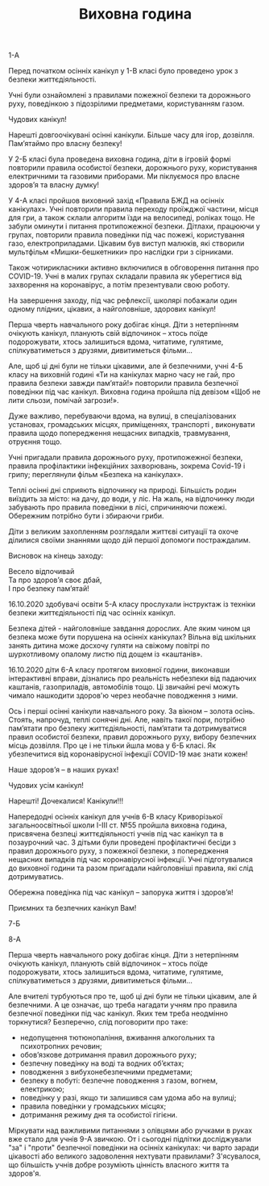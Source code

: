 ﻿---
title: Виховна година
---

1-А

<slideshow id="*1a"></slideshow>

Перед початком осінніх канікул у 1-В класі  було проведено урок з безпеки життєдіяльності.

Учні були ознайомлені з правилами пожежної безпеки  та дорожнього руху, поведінкою з підозрілими предметами, користуванням газом.

Чудових канікул!

<slideshow id="*1v"></slideshow>

Нарешті довгоочікувані осінні канікули. Більше часу для ігор, дозвілля. Пам’ятаймо про власну безпеку!

У 2-Б класі була проведена виховна година, діти в ігровій формі повторили правила особистої безпеки, дорожнього руху, користування електричними та газовими приборами. Ми піклуємося про власне здоров’я та власну думку!

<slideshow id="*2b"></slideshow>

У 4-А класі пройшов виховний захід «Правила БЖД на осінніх канікулах». Учні повторили правила переходу проїжджої частини, місця для гри, а також склали алгоритм їзди на велосипеді, роліках тощо. Не забули оминути і питання протипожежної безпеки. Дітлахи, працюючи у групах, повторили  правила поведінки під час пожежі, користування газо, електроприладами. Цікавим був виступ малюків, які створили мультфільм «Мишки-бешкетники» про наслідки гри з сірниками.

Також чотирикласники активно включилися в обговорення питання про COVID-19. Учні в малих групах складали правила як уберегтися від захворення на коронавірус, а потім презентували свою роботу.

На завершення заходу, під час рефлексії, школярі побажали один одному плідних, цікавих, а найголовніше, здорових канікул!

<slideshow id="*4a"></slideshow>

Перша чверть навчального року добігає кінця. Діти з нетерпінням очікують канікул, планують свій відпочинок – хтось поїде подорожувати, хтось залишиться вдома, читатиме, гулятиме, спілкуватиметься з друзями, дивитиметься фільми…

Але, щоб ці дні були не тільки цікавими, але й безпечними, учні 4-Б класу на виховній годині «Ти на канікулах марно часу не гай, про правила безпеки завжди пам’ятай!» повторили правила безпечної поведінки під час канікул. Виховна година пройшла під девізом «Щоб не лити сльози, помічай загрози!».

Дуже важливо, перебуваючи вдома, на вулиці, в спеціалізованих установах, громадських місцях, приміщеннях, транспорті , виконувати правила щодо попередження нещасних випадків, травмування, отруєння тощо.

Учні пригадали правила дорожнього руху, протипожежної безпеки, правила профілактики інфекційних захворювань, зокрема Covid-19 і грипу; переглянули фільм «Безпека на канікулах».

Теплі осінні дні сприяють відпочинку на природі. Більшість родин виїздить за місто: на дачу, до води, у ліс. На жаль, на відпочинку люди забувають про правила поведінки в лісі, спричиняючи пожежі. Обережним потрібно бути і збираючи гриби.

Діти з великим захопленням розглядали життєві ситуації та охоче ділилися своїми знаннями щодо дій першої допомоги постраждалим.

Висновок на кінець заходу:

Весело відпочивай  
Та про здоров’я своє дбай,  
І про безпеку пам’ятай!

<slideshow id="*4b"></slideshow>

16.10.2020 здобувачі освіти 5-А класу прослухали інструктаж із техніки безпеки життєдіяльності під час осінніх канікул.

<slideshow id="*5a"></slideshow>

Безпека дітей - найголовніше завдання дорослих. Але яким чином ця безпека може бути порушена на осінніх канікулах? Вільна від шкільних занять дитина може досхочу гуляти на свіжому повітрі по шурхотливому опалому листю під дощем із «каштанів».

16.10.2020 діти 6-А класу протягом виховної години, виконавши інтерактивні вправи, дізнались про реальність небезпеки від падаючих каштанів, газоприладів, автомобілів тощо. Ці звичайні речі можуть чимало нашкодити здоров'ю через необачне поводження з ними.

<slideshow id="*6a"></slideshow>

Ось і перші осінні канікули навчального року. За вікном – золота осінь. Стоять, напрочуд, теплі сонячні дні. Але, навіть такої пори, потрібно пам’ятати про безпеку життєдіяльності, пам’ятати та дотримуватися правил особистої безпеки, правил дорожнього руху, вибору безпечних місць дозвілля. Про це і не тільки йшла мова у 6-Б класі. Як убезпечитися від коронавірусної інфекції COVID-19 має знати кожен!

Наше здоров’я – в наших руках!

Чудових усім канікул!

<slideshow id="*6b"></slideshow>

Нарешті! Дочекалися! Канікули!!!

Напередодні осінніх канікул для учнів 6-В класу Криворізької загальноосвітньої школи І-ІІІ ст. №55 пройшла виховна година, присвячена безпеці життєдіяльності учнів під час канікул та в позаурочний час. З дітьми були проведені профілактичні бесіди з правил дорожнього руху, з пожежної безпеки, з попередження нещасних випадків під час коронавірусної інфекції. Учні підготувалися до виховної години та разом пригадали найголовніші правила, які слід дотримуватись.

Обережна поведінка під час канікул – запорука життя і здоров’я!

Приємних та безпечних канікул Вам!

<slideshow id="*6v"></slideshow>

7-Б

<slideshow id="*7b"></slideshow>

8-А

<slideshow id="*8a"></slideshow>

Перша чверть навчального року добігає кінця. Діти з нетерпінням очікують канікул, планують свій відпочинок – хтось поїде подорожувати, хтось залишиться вдома, читатиме, гулятиме, спілкуватиметься з друзями, дивитиметься фільми…

Але вчителі турбуються про те, щоб ці дні були не тільки цікавим, але й безпечними. А це означає, що треба нагадати учням про правила безпечної поведінки під час канікул. Яких тем треба неодмінно торкнутися? Безперечно, слід поговорити про таке:

- недопущення тютюнопаління, вживання алкогольних та психотропних речовин;
- обов’язкове дотримання правил дорожнього руху;
- безпечну поведінку на воді та водних об’єктах;
- поводження з вибухонебезпечними предметами;
- безпеку в побуті: безпечне поводження з газом, вогнем, електрикою;
- поведінку у разі, якщо ти залишився сам удома або на вулиці;
- правила поведінки у громадських місцях;
- дотримання режиму дня та особистої гігієни.

<slideshow id="*8b"></slideshow>

Міркувати над важливими питаннями з олівцями або ручками в руках вже стало для учнів 9-А звичкою. От і сьогодні підлітки досліджували "за" і "проти" безпечної поведінки на осінніх канікулах: чи варто заради цікавості або великого задоволення нехтувати правилами? З'ясувалося, що більшість учнів добре розуміють цінність власного життя та здоров'я.

<slideshow id="*9a"></slideshow>